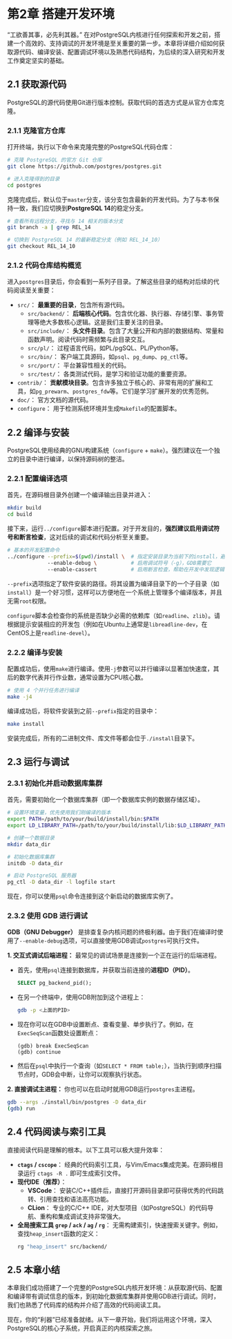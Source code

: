 # 第2章 搭建开发环境

“工欲善其事，必先利其器。” 在对PostgreSQL内核进行任何探索和开发之前，搭建一个高效的、支持调试的开发环境是至关重要的第一步。本章将详细介绍如何获取源代码、编译安装、配置调试环境以及熟悉代码结构，为后续的深入研究和开发工作奠定坚实的基础。

## 2.1 获取源代码

PostgreSQL的源代码使用Git进行版本控制。获取代码的首选方式是从官方仓库克隆。

### 2.1.1 克隆官方仓库

打开终端，执行以下命令来克隆完整的PostgreSQL代码仓库：

```bash
# 克隆 PostgreSQL 的官方 Git 仓库
git clone https://github.com/postgres/postgres.git

# 进入克隆得到的目录
cd postgres
```

克隆完成后，默认位于`master`分支，该分支包含最新的开发代码。为了与本书保持一致，我们应切换到**PostgreSQL 14**的稳定分支。

```bash
# 查看所有远程分支，寻找与 14 相关的版本分支
git branch -a | grep REL_14

# 切换到 PostgreSQL 14 的最新稳定分支（例如 REL_14_10）
git checkout REL_14_10
```

### 2.1.2 代码仓库结构概览

进入`postgres`目录后，你会看到一系列子目录。了解这些目录的结构对后续的代码阅读至关重要：

*   `src/`： **最重要的目录**，包含所有源代码。
    *   `src/backend/`： **后端核心代码**。包含优化器、执行器、存储引擎、事务管理等绝大多数核心逻辑。这是我们主要关注的目录。
    *   `src/include/`： **头文件目录**。包含了大量公开和内部的数据结构、常量和函数声明。阅读代码时需频繁与此目录交互。
    *   `src/pl/`： 过程语言代码，如PL/pgSQL、PL/Python等。
    *   `src/bin/`： 客户端工具源码，如`psql`、`pg_dump`、`pg_ctl`等。
    *   `src/port/`： 平台兼容性相关的代码。
    *   `src/test/`： 各类测试代码，是学习和验证功能的重要资源。
*   `contrib/`： **贡献模块目录**。包含许多独立于核心的、非常有用的扩展和工具，如`pg_prewarm`、`postgres_fdw`等。它们是学习扩展开发的优秀范例。
*   `doc/`： 官方文档的源代码。
*   `configure`： 用于检测系统环境并生成`Makefile`的配置脚本。

## 2.2 编译与安装

PostgreSQL使用经典的GNU构建系统（`configure` + `make`）。强烈建议在一个独立的目录中进行编译，以保持源码树的整洁。

### 2.2.1 配置编译选项

首先，在源码根目录外创建一个编译输出目录并进入：

```bash
mkdir build
cd build
```

接下来，运行`../configure`脚本进行配置。对于开发目的，**强烈建议启用调试符号和断言检查**，这对后续的调试和代码分析至关重要。

```bash
# 基本的开发配置命令
../configure --prefix=$(pwd)/install \  # 指定安装目录为当前下的install，避免污染系统
             --enable-debug \           # 启用调试符号（-g），GDB需要它
             --enable-cassert           # 启用断言检查，帮助在开发中发现逻辑错误
```

`--prefix`选项指定了软件安装的路径。将其设置为编译目录下的一个子目录（如`install`）是一个好习惯，这样可以方便地在一个系统上管理多个编译版本，并且无需`root`权限。

`configure`脚本会检查你的系统是否缺少必需的依赖库（如`readline`、`zlib`）。请根据提示安装相应的开发包（例如在Ubuntu上通常是`libreadline-dev`，在CentOS上是`readline-devel`）。

### 2.2.2 编译与安装

配置成功后，使用`make`进行编译。使用`-j`参数可以并行编译以显著加快速度，其后的数字代表并行作业数，通常设置为CPU核心数。

```bash
# 使用 4 个并行任务进行编译
make -j4
```

编译成功后，将软件安装到之前`--prefix`指定的目录中：

```bash
make install
```

安装完成后，所有的二进制文件、库文件等都会位于`./install`目录下。

## 2.3 运行与调试

### 2.3.1 初始化并启动数据库集群

首先，需要初始化一个数据库集群（即一个数据库实例的数据存储区域）。

```bash
# 设置环境变量，优先使用我们刚编译的版本
export PATH=/path/to/your/build/install/bin:$PATH
export LD_LIBRARY_PATH=/path/to/your/build/install/lib:$LD_LIBRARY_PATH

# 创建一个数据目录
mkdir data_dir

# 初始化数据库集群
initdb -D data_dir

# 启动 PostgreSQL 服务器
pg_ctl -D data_dir -l logfile start
```
现在，你可以使用`psql`命令连接到这个新启动的数据库实例了。

### 2.3.2 使用 GDB 进行调试

**GDB（GNU Debugger）** 是排查复杂内核问题的终极利器。由于我们在编译时使用了`--enable-debug`选项，可以直接使用GDB调试`postgres`可执行文件。

**1. 交互式调试后端进程：**
最常见的调试场景是连接到一个正在运行的后端进程。

*   首先，使用`psql`连接到数据库，并获取当前连接的**进程ID（PID）**。
    ```sql
    SELECT pg_backend_pid();
    ```
*   在另一个终端中，使用GDB附加到这个进程上：
    ```bash
    gdb -p <上面的PID>
    ```
*   现在你可以在GDB中设置断点、查看变量、单步执行了。例如，在`ExecSeqScan`函数处设置断点：
    ```gdb
    (gdb) break ExecSeqScan
    (gdb) continue
    ```
*   然后在`psql`中执行一个查询（如`SELECT * FROM table;`），当执行到顺序扫描节点时，GDB会中断，让你可以观察执行状态。

**2. 直接调试主进程：**
你也可以在启动时就用GDB运行`postgres`主进程。
```bash
gdb --args ./install/bin/postgres -D data_dir
(gdb) run
```

## 2.4 代码阅读与索引工具

直接阅读代码是理解的根本。以下工具可以极大提升效率：

*   **`ctags` / `cscope`**： 经典的代码索引工具，与Vim/Emacs集成完美。在源码根目录运行 `ctags -R .` 即可生成索引文件。
*   **现代IDE（推荐）**：
    *   **VSCode**： 安装C/C++插件后，直接打开源码目录即可获得优秀的代码跳转、引用查找和语法高亮功能。
    *   **CLion**： 专业的C/C++ IDE，对大型项目（如PostgreSQL）的代码导航、重构和集成调试支持非常强大。
*   **全局搜索工具 `grep` / `ack` / `ag` / `rg`**： 无需构建索引，快速搜索关键字。例如，查找`heap_insert`函数的定义：
    ```bash
    rg "heap_insert" src/backend/
    ```

## 2.5 本章小结

本章我们成功搭建了一个完整的PostgreSQL内核开发环境：从获取源代码、配置和编译带有调试信息的版本，到初始化数据库集群并使用GDB进行调试。同时，我们也熟悉了代码库的结构并介绍了高效的代码阅读工具。

现在，你的“利器”已经准备就绪。从下一章开始，我们将运用这个环境，深入PostgreSQL的核心子系统，开启真正的内核探索之旅。